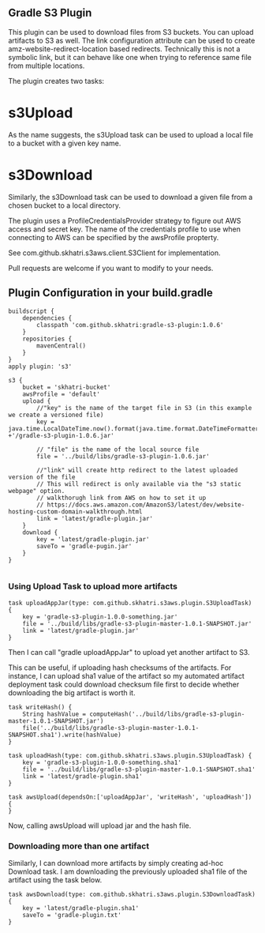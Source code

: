 Gradle S3 Plugin
----------------

This plugin can be used to download files from S3 buckets. You can upload artifacts to S3 as well. The link configuration attribute can be used to create amz-website-redirect-location based redirects. Technically this is not a symbolic link, but it can behave like one when trying to reference same file from multiple locations.

The plugin creates two tasks:

# s3Upload
As the name suggests, the s3Upload task can be used to upload a local file to a bucket with a given key name.

# s3Download
Similarly, the s3Download task can be used to download a given file from a chosen bucket to a local directory.

The plugin uses a ProfileCredentialsProvider strategy to figure out AWS access and secret key. The
name of the credentials profile to use when connecting to AWS can be specified by the awsProfile
propterty.

See com.github.skhatri.s3aws.client.S3Client for implementation.

Pull requests are welcome if you want to modify to your needs.

Plugin Configuration in your build.gradle
-----------------------------------------
```
buildscript {
    dependencies {
        classpath 'com.github.skhatri:gradle-s3-plugin:1.0.6'
    }
    repositories {
        mavenCentral()
    }
}
apply plugin: 's3'

s3 {
    bucket = 'skhatri-bucket'
    awsProfile = 'default'
    upload {
        //"key" is the name of the target file in S3 (in this example we create a versioned file)
        key =  java.time.LocalDateTime.now().format(java.time.format.DateTimeFormatter.ofPattern("yyyy/MM/dd")) +'/gradle-s3-plugin-1.0.6.jar'
        
        // "file" is the name of the local source file
        file = '../build/libs/gradle-s3-plugin-1.0.6.jar'
        
        //"link" will create http redirect to the latest uploaded version of the file
        // This will redirect is only available via the "s3 static webpage" option. 
        // walkthorugh link from AWS on how to set it up
        // https://docs.aws.amazon.com/AmazonS3/latest/dev/website-hosting-custom-domain-walkthrough.html
        link = 'latest/gradle-plugin.jar'
    }
    download {
        key = 'latest/gradle-plugin.jar'
        saveTo = 'gradle-pugin.jar'
    }
}


```

### Using Upload Task to upload more artifacts ###
```
task uploadAppJar(type: com.github.skhatri.s3aws.plugin.S3UploadTask) {
    key = 'gradle-s3-plugin-1.0.0-something.jar'
    file = '../build/libs/gradle-s3-plugin-master-1.0.1-SNAPSHOT.jar'
    link = 'latest/gradle-plugin.jar'
}
```
Then I can call "gradle uploadAppJar" to upload yet another artifact to S3.

This can be useful, if uploading hash checksums of the artifacts. For instance, I can upload sha1 value of the artifact so my automated artifact deployment task could download checksum file first to decide whether downloading the big artifact is worth it.

```
task writeHash() {
    String hashValue = computeHash('../build/libs/gradle-s3-plugin-master-1.0.1-SNAPSHOT.jar')
    file('../build/libs/gradle-s3-plugin-master-1.0.1-SNAPSHOT.sha1').write(hashValue)
}

task uploadHash(type: com.github.skhatri.s3aws.plugin.S3UploadTask) {
    key = 'gradle-s3-plugin-1.0.0-something.sha1'
    file = '../build/libs/gradle-s3-plugin-master-1.0.1-SNAPSHOT.sha1'
    link = 'latest/gradle-plugin.sha1'
}

task awsUpload(dependsOn:['uploadAppJar', 'writeHash', 'uploadHash']) {
}
```
Now, calling awsUpload will upload jar and the hash file.

### Downloading more than one artifact ###

Similarly, I can download more artifacts by simply creating ad-hoc Download task. I am downloading the previously uploaded sha1 file of the artifact using the task below.

```
task awsDownload(type: com.github.skhatri.s3aws.plugin.S3DownloadTask) {
    key = 'latest/gradle-plugin.sha1'
    saveTo = 'gradle-plugin.txt'
}
```


